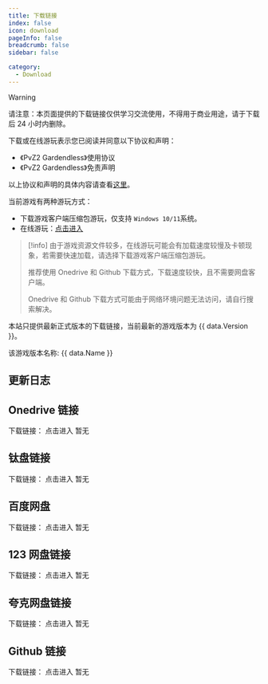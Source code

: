 ```yaml
---
title: 下载链接
index: false
icon: download
pageInfo: false
breadcrumb: false
sidebar: false

category:
  - Download
---
```


<script setup>
import axios from 'axios';
import { ref, onBeforeMount } from 'vue'

// const dataFormat = {
//     "Version": "",
//     "InsideVersion": "",
//     "Download": {
//         "Baidu": "",
//         "Pan123": "",
//         "Quark": "",
//         "Github": "",
//         "Onedrive": "",
//         "OnedriveOrigin": ""
//     }
// }

const data = ref(null);

onBeforeMount(() => {
  axios.get('/jsons/gameinfo.json').then(res => {
    data.value = res.data;
  })
})

</script>

> [!warning]
> 请注意：本页面提供的下载链接仅供学习交流使用，不得用于商业用途，请于下载后 24 小时内删除。
>
> 下载或在线游玩表示您已阅读并同意以下协议和声明：
>
> - 《PvZ2 Gardendless》使用协议
> - 《PvZ2 Gardendless》免责声明
>
> 以上协议和声明的具体内容请查看[这里](../instructions/)。

当前游戏有两种游玩方式：

- 下载游戏客户端压缩包游玩，仅支持 `Windows 10/11`系统。
- 在线游玩：[点击进入](https://pvz2-test.gaozih.com)

> [!info]
> 由于游戏资源文件较多，在线游玩可能会有加载速度较慢及卡顿现象，若需要快速加载，请选择下载游戏客户端压缩包游玩。
>
> 推荐使用 Onedrive 和 Github 下载方式，下载速度较快，且不需要网盘客户端。
>
> Onedrive 和 Github 下载方式可能由于网络环境问题无法访问，请自行搜索解决。

本站只提供最新正式版本的下载链接<span v-if="data?.Version">，当前最新的游戏版本为 {{ data.Version }}</span>。

<span v-if="data?.Name">该游戏版本名称: {{ data.Name }}</span>

## 更新日志

<template v-if="data?.NewFeatures">

- <li v-for="(item, index) in data.NewFeatures" :key="index">{{ item }}</li>

</template>

<template v-else>暂无</template>

## Onedrive 链接 <Badge text="无需登录" type="info" /><Badge text="高速" type="tip" />

下载链接：<span v-if="data?.Download.Onedrive">
<a :href="data.Download.Onedrive">点击进入</a>
</span><span v-else>暂无</span>

## 钛盘链接 <Badge text="无需登录" type="info" /><Badge text="高速" type="tip" />

下载链接：<span v-if="data?.Download.TmpLink">
<a :href="data.Download.TmpLink">点击进入</a>
</span><span v-else>暂无</span>

## 百度网盘

下载链接：<span v-if="data?.Download.Baidu">
<a :href="data.Download.Baidu">点击进入</a>
</span><span v-else>暂无</span>

## 123 网盘链接

下载链接：<span v-if="data?.Download.Pan123">
<a :href="data.Download.Pan123">点击进入</a>
</span><span v-else>暂无</span>

## 夸克网盘链接

下载链接：<span v-if="data?.Download.Quark">
<a :href="data.Download.Quark">点击进入</a>
</span><span v-else>暂无</span>

## Github 链接

下载链接：<span v-if="data?.Download.Github">
<a :href="data.Download.Github">点击进入</a>
</span><span v-else>暂无</span>
